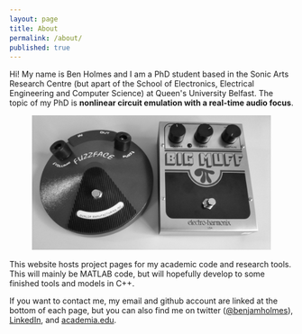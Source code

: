 ```yaml
---
layout: page
title: About
permalink: /about/
published: true
---
```

Hi! My name is Ben Holmes and I am a PhD student based in the Sonic Arts Research Centre (but apart of the School of Electronics, Electrical Engineering and Computer Science) at Queen's University Belfast. The topic of my PhD is **nonlinear circuit emulation with a real-time audio focus**.

<figure>
	<img src="/images/dist-pedals.jpg" alt="Fuzz Face and Big Muff guitar pedals">
</figure>

This website hosts project pages for my academic code and research tools. This will mainly be MATLAB code, but will hopefully develop to some finished tools and models in C++.

If you want to contact me, my email and github account are linked at the bottom of each page, but you can also find me on twitter ([@benjamholmes](https://twitter.com/benjamholmes)), [LinkedIn](https://uk.linkedin.com/in/bencholmes), and [academia.edu](https://qub.academia.edu/BenHolmes).
